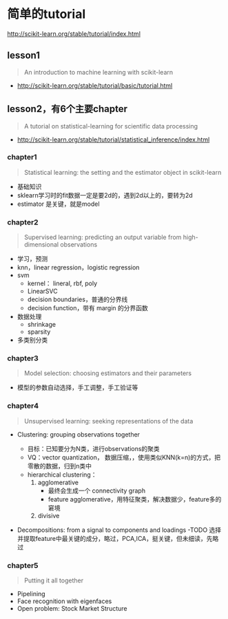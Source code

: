 
# 简单的tutorial
http://scikit-learn.org/stable/tutorial/index.html

## lesson1
> An introduction to machine learning with scikit-learn
- http://scikit-learn.org/stable/tutorial/basic/tutorial.html

## lesson2，有6个主要chapter
> A tutorial on statistical-learning for scientific data processing
- http://scikit-learn.org/stable/tutorial/statistical_inference/index.html


### chapter1
> Statistical learning: the setting and the estimator object in scikit-learn
- 基础知识
- sklearn学习时的fit数据一定是要2d的，遇到2d以上的，要转为2d
- estimator 是关键，就是model

### chapter2
> Supervised learning: predicting an output variable from high-dimensional observations
- 学习，预测
- knn，linear regression，logistic regression
- svm
    - kernel： lineral, rbf, poly
    - LinearSVC
    - decision boundaries，普通的分界线
    - decision function，带有 margin 的分界函数
- 数据处理
    - shrinkage
    - sparsity
- 多类别分类

### chapter3
> Model selection: choosing estimators and their parameters
- 模型的参数自动选择，手工调整，手工验证等

### chapter4
> Unsupervised learning: seeking representations of the data
- Clustering: grouping observations together
    - 目标：已知要分为N类，进行observations的聚类
    - VQ：vector quantization， 数据压缩，，使用类似KNN(k=n)的方式，把零散的数据，归到n类中
    - hierarchical clustering：
        1. agglomerative
            - 最终会生成一个 connectivity graph
            - feature agglomerative，用特征聚类，解决数据少，feature多的窘境
        2. divisive
    
- Decompositions: from a signal to components and loadings
    -TODO  选择并提取feature中最关键的成分，略过，PCA,ICA，挺关键，但未细读，先略过

### chapter5
> Putting it all together
- Pipelining
- Face recognition with eigenfaces
- Open problem: Stock Market Structure
